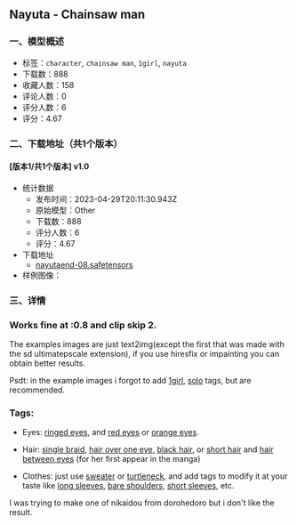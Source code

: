 ## Nayuta - Chainsaw man
### 一、模型概述

- 标签：`character`, `chainsaw man`, `1girl`, `nayuta`
- 下载数：888
- 收藏人数：158
- 评论人数：0
- 评分人数：6
- 评分：4.67

### 二、下载地址（共1个版本）

#### [版本1/共1个版本] v1.0

- 统计数据
  - 发布时间：2023-04-29T20:11:30.943Z
  - 原始模型：Other
  - 下载数：888
  - 评分人数：6
  - 评分：4.67
- 下载地址
  - [nayutaend-08.safetensors](https://civitai.com/api/download/models/57661)
- 样例图像：

### 三、详情
<h3>Works fine at :0.8 and clip skip 2.</h3><p>The examples images are just text2img(except the first that was made with the sd ultimatepscale extension), if you use hiresfix or impainting you can obtain better results. </p><p>Psdt: in the example images i forgot to add <u>1girl</u>, <u>solo</u> tags, but are recommended.</p><h3>Tags:</h3><ul><li><p>Eyes: <u>ringed eyes</u>, and <u>red eyes</u> or <u>orange eyes</u>.</p></li><li><p>Hair: <u>single braid</u>, <u>hair over one eye</u>, <u>black hair</u>, or <u>short hair</u> and <u>hair between eyes</u> (for her first appear in the manga)</p></li><li><p>Clothes: just use <u>sweater</u> or <u>turtleneck</u>, and add tags to modify it at your taste like <u>long sleeves</u>, <u>bare shoulders</u>, <u>short sleeves</u>, etc.</p></li></ul><p></p><p>I was trying to make one of nikaidou from dorohedoro but i don't like the result.</p>